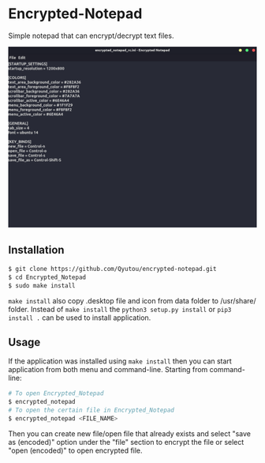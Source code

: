 # Encrypted-Notepad
Simple notepad that can encrypt/decrypt text files.

![Example 1](https://github.com/Qyutou/Encrypted_Notepad/blob/edd69637fd2a2e355cbb2892db2460e402ea3236/example/encrypted_notepad_example.png)
## Installation
```bash
$ git clone https://github.com/Qyutou/encrypted-notepad.git
$ cd Encrypted_Notepad 
$ sudo make install 
```
`make install` also copy .desktop file and icon from data folder to /usr/share/ folder.
Instead of `make install` the `python3 setup.py install` or `pip3 install .` can be used to install application.
## Usage
If the application was installed using `make install` then you can start application from both menu and command-line. Starting from command-line:
```bash
# To open Encrypted_Notepad
$ encrypted_notepad
# To open the certain file in Encrypted_Notepad
$ encrypted_notepad <FILE_NAME>
```
Then you can create new file/open file that already exists and select "save as (encoded)" option under the "file" section to encrypt the file or select "open (encoded)" to open encrypted file.